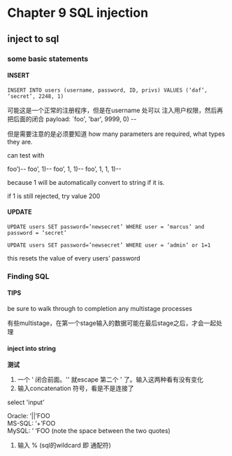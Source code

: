 # Chapter 9 SQL injection

## inject to sql

### some basic statements

#### INSERT

`INSERT INTO users (username, password, ID, privs) VALUES (‘daf’, ‘secret’, 2248, 1)`

可能这是一个正常的注册程序，但是在username 处可以 注入用户权限，然后再把后面的闭合 payload: \`foo', 'bar', 9999, 0\) --

但是需要注意的是必须要知道 how many parameters are required, what types they are.

can test with

foo’\)-- foo’, 1\)-- foo’, 1, 1\)-- foo’, 1, 1, 1\)--

because 1 will be automatically convert to string if it is.

if 1 is still rejected, try value 200

#### UPDATE

`UPDATE users SET password=’newsecret’ WHERE user = ‘marcus’ and password = ‘secret’`

`UPDATE users SET password=’newsecret’ WHERE user = ‘admin’ or 1=1`

this resets the value of every users' password

### Finding SQL

#### TIPS

be sure to walk through to completion any multistage processes

有些multistage，在第一个stage输入的数据可能在最后stage之后，才会一起处理

#### inject into string

**测试**

1. 一个 ' 闭合前面。'' 就escape 第二个 ' 了。输入这两种看有没有变化
2. 输入concatenation 符号，看是不是连接了

select 'input'

Oracle: ‘\|\|’FOO  
MS-SQL: ‘+’FOO  
MySQL: ‘ ‘FOO \(note the space between the two quotes\)

1. 输入 % \(sql的wildcard 即 通配符\)

